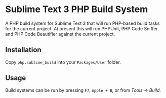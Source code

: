 # Sublime Text 3 PHP Build System
A PHP build system for Sublime Text 3 that will run PHP-based build tasks for the current project. At present this will run PHPUnit, PHP Code Sniffer and PHP Code Beautifier against the current project.

## Installation
Copy `php.sublime_build` into your `Packages/User` folder.

## Usage
Build systems can be run by pressing `F7`, `Apple + B`, or from *Tools → Build*.
